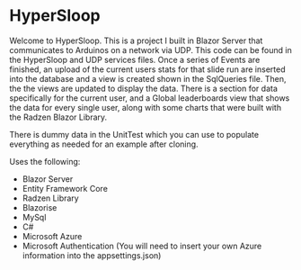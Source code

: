 # HyperSloop

Welcome to HyperSloop. 
This is a project I built in Blazor Server that communicates to Arduinos on a network via UDP. This code can be found in the HyperSloop and UDP services files. Once a series of Events are finished, an upload of the current users stats for that slide run are inserted into the database and a view is created shown in the SqlQueries file. Then, the the views are updated to display the data. There is a section for data specifically for the current user, and a Global leaderboards view that shows the data for every single user, along with some charts that were built with the Radzen Blazor Library.

There is dummy data in the UnitTest which you can use to populate everything as needed for an example after cloning.

Uses the following:
- Blazor Server
- Entity Framework Core
- Radzen Library 
- Blazorise
- MySql
- C#
- Microsoft Azure
- Microsoft Authentication (You will need to insert your own Azure information into the appsettings.json)
